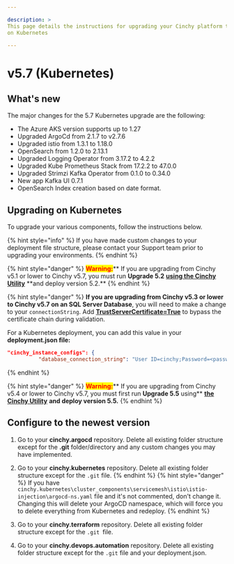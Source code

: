 ```yaml
---

description: >
This page details the instructions for upgrading your Cinchy platform to v5.7
on Kubernetes

---
```


# v5.7 (Kubernetes)

## What's new

The major changes for the 5.7 Kubernetes upgrade are the following:

- The Azure AKS version supports up to 1.27
- Upgraded ArgoCd from 2.1.7 to v2.7.6
- Upgraded istio from 1.3.1 to 1.18.0
- OpenSearch from 1.2.0 to 2.13.1
- Upgraded Logging Operator from 3.17.2 to 4.2.2
- Upgraded Kube Prometheus Stack from 17.2.2 to 47.0.0
- Upgraded Strimzi Kafka Operator from 0.1.0 to 0.34.0
- New app Kafka UI 0.7.1
- OpenSearch Index creation based on date format.

## Upgrading on Kubernetes

To upgrade your various components, follow the instructions below.

{% hint style="info" %}
If you have made custom changes to your deployment file structure, please contact your Support team prior to upgrading your environments.
{% endhint %}

{% hint style="danger" %}
<mark style="color:red;">**Warning:**</mark>** If you are upgrading from Cinchy v5.1 or lower to Cinchy v5.7, you must run **Upgrade 5.2** [**using the Cinchy Utility**](../cinchy-upgrade-utility.md) **and deploy version 5.2.\*\*
{% endhint %}

{% hint style="danger" %}
**If you are upgrading from Cinchy v5.3 or lower to Cinchy v5.7 on an SQL Server Database**, you will need to make a change to your `connectionString`. Add [**TrustServerCertificate=True**](https://learn.microsoft.com/en-us/dotnet/api/system.data.sqlclient.sqlconnectionstringbuilder.trustservercertificate?view=dotnet-plat-ext-6.0) to bypass the certificate chain during validation.

For a Kubernetes deployment, you can add this value in your **deployment.json file:**

```json
"cinchy_instance_configs": {
          "database_connection_string": "User ID=cinchy;Password=<password>;Host=<db_hostname>;Port=5432;Database=development;Timeout=300;Keepalive=300;TrustServerCertificate=True"}
```

{% endhint %}

{% hint style="danger" %}
<mark style="color:red;">**Warning:**</mark>** If you are upgrading from Cinchy v5.4 or lower to Cinchy v5.7, you must first run **Upgrade 5.5** using** [**the Cinchy Utility**](../cinchy-upgrade-utility.md) **and deploy version 5.5.**
{% endhint %}

## Configure to the newest version

1. Go to your **cinchy.argocd** repository. Delete all existing folder structure except for the **.git** folder/directory and any custom changes you may have implemented.
1. Go to your **cinchy.kubernetes** repository. Delete all existing folder structure except for the `.git` file.
   {% endhint %}
   {% hint style="danger" %}
   If you have `cinchy.kubernetes\cluster_components\servicemesh\istio\istio-injection\argocd-ns.yaml` file and it's not commented, don't change it. Changing this will delete your ArgoCD namespace, which will force you to delete everything from Kubernetes and redeploy.
   {% endhint %}

1. Go to your **cinchy.terraform** repository. Delete all existing folder structure except for the `.git `file.
1. Go to your **cinchy.devops.automation** repository. Delete all existing folder structure except for the `.git` file and your deployment.json.

